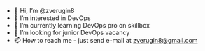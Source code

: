 - 👋 Hi, I’m @zverugin8
- 👀 I’m interested in DevOps
- 🌱 I’m currently learning DevOps pro on skillbox
- 💞️ I’m looking for junior DevOps vacancy
- 📫 How to reach me  - just send e-mail at zverugin8@gmail.com

<!---
zverugin8/zverugin8 is a ✨ special ✨ repository because its `README.md` (this file) appears on your GitHub profile.
You can click the Preview link to take a look at your changes.
--->
